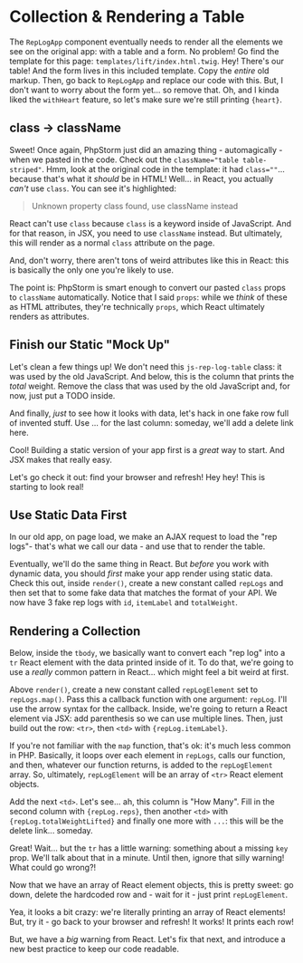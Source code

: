 # Collection & Rendering a Table

The `RepLogApp` component eventually needs to render all the elements we see on
the original app: with a table and a form. No problem! Go find the template for
this page: `templates/lift/index.html.twig`. Hey! There's our table! And the form
lives in this included template. Copy the *entire* old markup. Then, go back to
`RepLogApp` and replace our code with this. But, I don't want to worry about the
form yet... so remove that. Oh, and I kinda liked the `withHeart` feature, so let's
make sure we're still printing `{heart}`.

## class -> className

Sweet! Once again, PhpStorm just did an amazing thing - automagically - when we pasted
in the code. Check out the `className="table table-striped"`. Hmm, look at the
original code in the template: it had `class=""`... because that's what it *should*
be in HTML! Well... in React, you actually *can't* use `class`. You can see it's
highlighted:

> Unknown property class found, use className instead

React can't use `class` because `class` is a keyword inside of JavaScript. And for
that reason, in JSX, you need to use `className` instead. But ultimately, this
will render as a normal `class` attribute on the page.

And, don't worry, there aren't tons of weird attributes like this in React: this
is basically the only one you're likely to use.

The point is: PhpStorm is smart enough to convert our pasted `class` props to `className`
automatically. Notice that I said `props`: while we *think* of these as HTML
attributes, they're technically `props`, which React ultimately renders as attributes.

## Finish our Static "Mock Up"

Let's clean a few things up! We don't need this `js-rep-log-table` class: it was
used by the old JavaScript. And below, this is the column that prints the *total*
weight. Remove the class that was used by the old JavaScript and, for now, just put
a TODO inside.

And finally, *just* to see how it looks with data, let's hack in one fake row full
of invented stuff. Use ... for the last column: someday, we'll add a delete link
here.

Cool! Building a static version of your app first is a *great* way to start. And
JSX makes that really easy.

Let's go check it out: find your browser and refresh! Hey hey! This is starting
to look real!

## Use Static Data First

In our old app, on page load, we make an AJAX request to load the "rep logs"- that's
what we call our data - and use that to render the table.

Eventually, we'll do the same thing in React. But *before* you work with dynamic
data, you should *first* make your app render using static data. Check this out,
inside `render()`, create a new constant called `repLogs` and then set that to some
fake data that matches the format of your API. We now have 3 fake rep logs with
`id`, `itemLabel` and `totalWeight`.

## Rendering a Collection

Below, inside the `tbody`, we basically want to convert each "rep log" into a
`tr` React element with the data printed inside of it. To do that, we're going to
use a *really* common pattern in React... which might feel a bit weird at first.

Above `render()`, create a new constant called `repLogElement` set to `repLogs.map()`.
Pass this a callback function with one argument: `repLog`. I'll use the arrow syntax
for the callback. Inside, we're going to return a React element via JSX: add
parenthesis so we can use multiple lines. Then, just build out the row: `<tr>`,
then `<td>` with `{repLog.itemLabel}`.

If you're not familiar with the `map` function, that's ok: it's much less common
in PHP. Basically, it loops over each element in `repLogs`, calls our function,
and then, whatever our function returns, is added to the `repLogElement` array.
So, ultimately, `repLogElement` will be an array of `<tr>` React element objects.

Add the next `<td>`. Let's see... ah, this column is "How Many". Fill in the second
column with `{repLog.reps}`, then another `<td>` with `{repLog.totalWeightLifted}`
and finally one more with `...`: this will be the delete link... someday.

Great! Wait... but the `tr` has a little warning: something about a missing `key`
prop. We'll talk about that in a minute. Until then, ignore that silly warning! What
could go wrong?!

Now that we have an array of React element objects, this is pretty sweet: go down,
delete the hardcoded row and - wait for it - just print `repLogElement`.

Yea, it looks a bit crazy: we're literally printing an array of React elements!
But, try it - go back to your browser and refresh! It works! It prints each
row!

But, we have a *big* warning from React. Let's fix that next, and introduce a new
best practice to keep our code readable.
